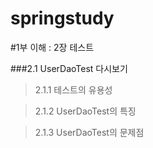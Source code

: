 

springstudy
===========

#1부 이해 : 2장 테스트

###2.1 UserDaoTest 다시보기

>2.1.1 테스트의 유용성

>2.1.2 UserDaoTest의 특징

>2.1.3 UserDaoTest의 문제점

